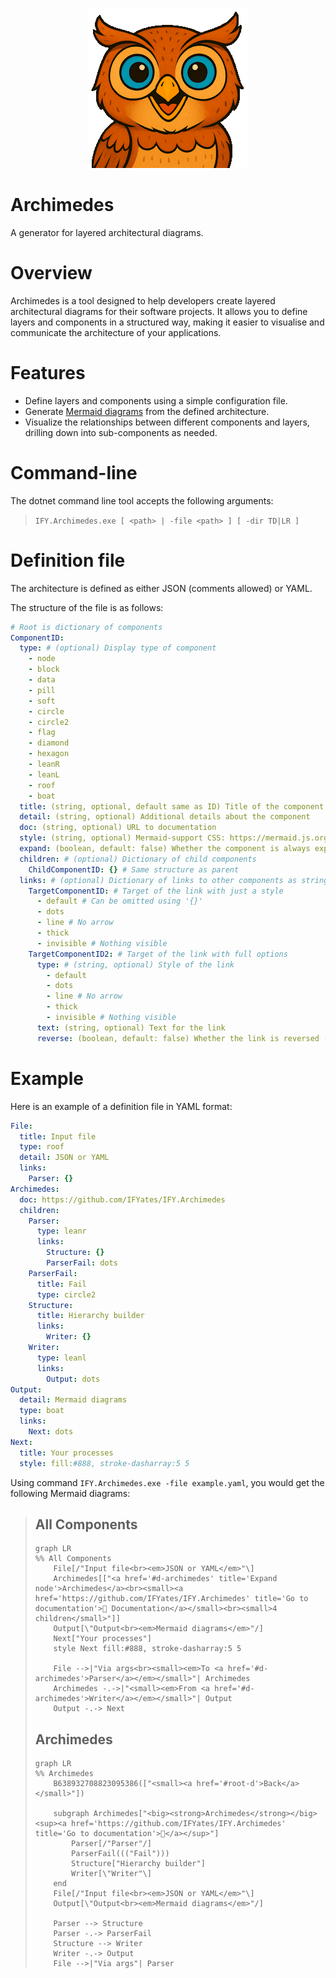 ﻿<div align="center">

![Archimedes](archimedes-256.png)

</div>

# Archimedes
A generator for layered architectural diagrams.

# Overview
Archimedes is a tool designed to help developers create layered architectural diagrams for their software projects. It allows you to define layers and components in a structured way, making it easier to visualise and communicate the architecture of your applications.

# Features
- Define layers and components using a simple configuration file.
- Generate [Mermaid diagrams](https://mermaid.js.org) from the defined architecture.
- Visualize the relationships between different components and layers, drilling down into sub-components as needed.

# Command-line
The dotnet command line tool accepts the following arguments:
> `IFY.Archimedes.exe [ <path> | -file <path> ] [ -dir TD|LR ]`

# Definition file
The architecture is defined as either JSON (comments allowed) or YAML.

The structure of the file is as follows:
```yaml
# Root is dictionary of components
ComponentID:
  type: # (optional) Display type of component
    - node
    - block
    - data
    - pill
    - soft
    - circle
    - circle2
    - flag
    - diamond
    - hexagon
    - leanR
    - leanL
    - roof
    - boat
  title: (string, optional, default same as ID) Title of the component
  detail: (string, optional) Additional details about the component
  doc: (string, optional) URL to documentation
  style: (string, optional) Mermaid-support CSS: https://mermaid.js.org/syntax/flowchart.html#styling-a-node
  expand: (boolean, default: false) Whether the component is always expanded
  children: # (optional) Dictionary of child components
    ChildComponentID: {} # Same structure as parent
  links: # (optional) Dictionary of links to other components as string or object
    TargetComponentID: # Target of the link with just a style
      - default # Can be omitted using '{}'
      - dots
      - line # No arrow
      - thick
      - invisible # Nothing visible
    TargetComponentID2: # Target of the link with full options
      type: # (string, optional) Style of the link
        - default
        - dots
        - line # No arrow
        - thick
        - invisible # Nothing visible
      text: (string, optional) Text for the link
      reverse: (boolean, default: false) Whether the link is reversed (target to source)
```

# Example
Here is an example of a definition file in YAML format:
```yaml
File:
  title: Input file
  type: roof
  detail: JSON or YAML
  links:
    Parser: {}
Archimedes:
  doc: https://github.com/IFYates/IFY.Archimedes
  children:
    Parser:
      type: leanr
      links:
        Structure: {}
        ParserFail: dots
    ParserFail:
      title: Fail
      type: circle2
    Structure:
      title: Hierarchy builder
      links:
        Writer: {}
    Writer:
      type: leanl
      links:
        Output: dots
Output:
  detail: Mermaid diagrams
  type: boat
  links:
    Next: dots
Next:
  title: Your processes
  style: fill:#888, stroke-dasharray:5 5
```

Using command `IFY.Archimedes.exe -file example.yaml`, you would get the following Mermaid diagrams:

<span id="root-d"></span>
> ## All Components
> 
> ```mermaid
> graph LR
> %% All Components
>     File[/"Input file<br><em>JSON or YAML</em>"\]
>     Archimedes[["<a href='#d-archimedes' title='Expand node'>Archimedes</a><br><small><a href='https://github.com/IFYates/IFY.Archimedes' title='Go to documentation'>📖 Documentation</a></small><br><small>4 children</small>"]]
>     Output[\"Output<br><em>Mermaid diagrams</em>"/]
>     Next["Your processes"]
>     style Next fill:#888, stroke-dasharray:5 5
> 
>     File -->|"Via args<br><small><em>To <a href='#d-archimedes'>Parser</a></em></small>"| Archimedes
>     Archimedes -.->|"<small><em>From <a href='#d-archimedes'>Writer</a></em></small>"| Output
>     Output -.-> Next
> ```
> 
> <span id="d-archimedes"></span>
> ## Archimedes
> 
> ```mermaid
> graph LR
> %% Archimedes
>     B638932708823095386(["<small><a href='#root-d'>Back</a></small>"])
> 
>     subgraph Archimedes["<big><strong>Archimedes</strong></big> <sup><a href='https://github.com/IFYates/IFY.Archimedes' title='Go to documentation'>📖</a></sup>"]
>         Parser[/"Parser"/]
>         ParserFail((("Fail")))
>         Structure["Hierarchy builder"]
>         Writer[\"Writer"\]
>     end
>     File[/"Input file<br><em>JSON or YAML</em>"\]
>     Output[\"Output<br><em>Mermaid diagrams</em>"/]
> 
>     Parser --> Structure
>     Parser -.-> ParserFail
>     Structure --> Writer
>     Writer -.-> Output
>     File -->|"Via args"| Parser
> ```
